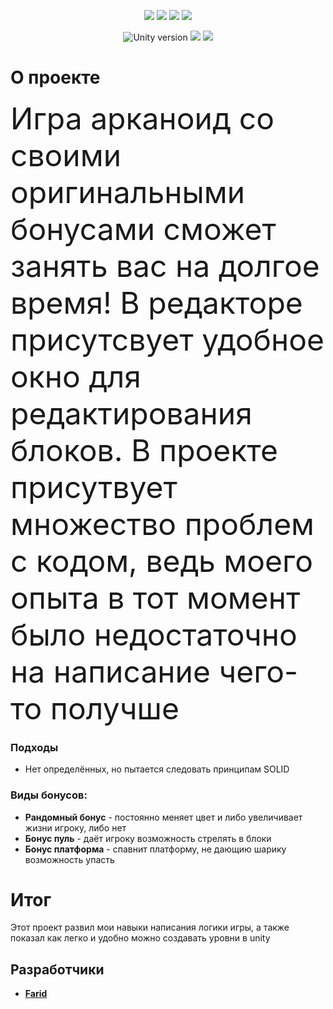 <p align="center">

   <img src = "https://user-images.githubusercontent.com/104379303/177364228-181d2399-5e8d-4284-b753-ec5e790c06dd.png">
     <img src = "https://user-images.githubusercontent.com/104379303/177364259-280ee1d3-c137-4237-b98a-d862ad2617f0.png">
     <img src = "https://user-images.githubusercontent.com/104379303/177364272-763909a0-3324-453e-b2ad-b7ccd15d11b6.png">
     <img src = "https://user-images.githubusercontent.com/104379303/177364283-2e81481a-61f6-4b9a-b542-ea0645f5cb82.png">
     
</p>

<p align="center">
   <img src = "https://img.shields.io/badge/Движок-Unity%202021.2.5-blue" alt = "Unity version">
   <img src = "https://img.shields.io/badge/Язык-C%23-ff69b4">
  <img src = "https://img.shields.io/badge/Платформа%20-Android-important" >
</p>


# **О проекте**
  <font size="48"> Игра арканоид со своими оригинальными бонусами сможет занять вас на долгое время! В редакторе присутсвует 
  удобное окно для редактирования блоков. В проекте присутвует множество проблем с  кодом, ведь моего опыта в тот момент
  было недостаточно на написание чего-то получше
  </font> 

### Подходы
 - Нет определённых, но пытается следовать принципам SOLID
 
### Виды бонусов:
 - **Рандомный бонус** - постоянно меняет цвет и либо увеличивает жизни игроку, либо нет
 - **Бонус пуль** - даёт игроку возможность стрелять в блоки
 - **Бонус платформа** - спавнит платформу, не дающию шарику возможность упасть

# Итог
Этот проект развил мои навыки
написания логики игры, а также показал как легко и удобно можно создавать уровни в unity

## Разработчики

- [**Farid**](https://github.com/Farid357)
